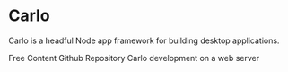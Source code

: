# Carlo

Carlo is a headful Node app framework for building desktop applications.

<ResourceGroupTitle>Free Content</ResourceGroupTitle>
<BadgeLink colorScheme='blue' badgeText='Official Repository' href='https://github.com/GoogleChromeLabs/carlo'>Github Repository</BadgeLink>
<BadgeLink colorScheme='yellow' badgeText='Read' href='https://blog.agney.dev/carlo-on-web-server/'>Carlo development on a web server</BadgeLink>
